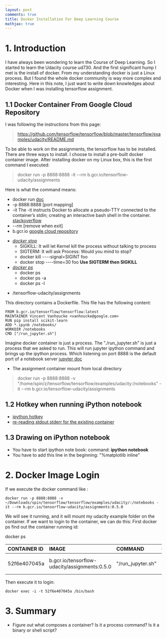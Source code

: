 ```yaml
---
layout: post
comments: true
title: Docker Installation For Deep Learning Course
mathjax: true
---
```

# 1. Introduction
I have always been wondering to learn the Course of Deep Learning. So I started
to learn the Udacity course ud730. And the first significant hump I met is the
install of docker. From my understanding docker is just a Linux process. But I
found the whole docker community is way more complex and interesting. Here in
this note, I just want to write down knowledges about Docker when I was installing
tensorflow assignment.

## 1.1 Docker Container From Google Cloud Repository
I was following the instructions from this page:

> https://github.com/tensorflow/tensorflow/blob/master/tensorflow/examples/udacity/README.md

To be able to work on the assignments, the tensorflow has to be installed. There
are three ways to install. I choose to install a pre-built docker container image.
After installing docker on my Linux box, this is the first command I executed:

> docker run -p 8888:8888 -it --rm b.gcr.io/tensorflow-udacity/assignments

Here is what the command means:

+ docker run [doc](https://docs.docker.com/engine/reference/commandline/run/)
+ -p 8888:8888 [port mapping]
+ -it The -it instructs Docker to allocate a pseudo-TTY connected to the container’s stdin; creating an interactive bash shell in the container. [stackoverflow](http://stackoverflow.com/questions/30137135/confused-about-docker-t-option-to-allocate-a-pseudo-tty)
+ --rm [remove when exit]
+ b.gcr.io [google cloud repository](https://cloud.google.com/container-registry/docs/)
- [*docker stop*](https://www.ctl.io/developers/blog/post/gracefully-stopping-docker-containers/)
   * SIGKILL: It will let Kernel kill the process without talking to process
   * SIGTERM: It will ask Process: Would you mind to stop?
   * docker kill ----signal=SIGINT foo
   * docker stop ----time=30 foo **Use SIGTERM then SIGKILL**
- [*docker ps*](http://www.liquidweb.com/kb/how-to-list-and-attach-to-docker-containers/)
   * docker ps
   * docker ps -a
   * docker ps -l
+ /tensorflow-udacity/assignments

This directory contains a Dockerfile. This file has the following content:


```
FROM b.gcr.io/tensorflow/tensorflow:latest
MAINTAINER Vincent Vanhoucke <vanhoucke@google.com>
RUN pip install scikit-learn
ADD *.ipynb /notebooks/
WORKDIR /notebooks
CMD ["/run_jupyter.sh"]
```

Imagine docker container is just a process. The "./run_jupyter.sh" is just a process that we asked to run. This will run jupyter ipython command and brings up the ipython process. Which listening on port 8888 is the default port of a notebook server [jupyter doc](http://jupyter-notebook.readthedocs.org/en/latest/public_server.html)

+ The assignment container mount from local directory
> docker run -p 8888:8888 -v "/home/spin/z/tensorflow/tensorflow/examples/udacity:/notebooks" -it --rm b.gcr.io/tensorflow-udacity/assignments

## 1.2 Hotkey when running iPython notebook

+ [ipython hotkey](https://www.webucator.com/blog/wp-content/uploads/2015/07/IPython-Notebook-Shortcuts.pdf)
+ [re-reading stdout,stderr for the existing container](https://docs.docker.com/engine/reference/commandline/logs/)

## 1.3 Drawing on iPython notebook

+ You have to start ipython note book: command: **ipython notebook**
+ You have to add this line in the beginning: "%matplotlib inline"

# 2. Docker Image Login
If we execute the docker command like :

```
docker run -p 8888:8888 -v ~/Downloads/spin/tensorflow/tensorflow/examples/udacity/:/notebooks -it --rm b.gcr.io/tensorflow-udacity/assignments:0.5.0
```

We will see it running, and it will mount my udacity example folder on the container.
If we want to login to the container, we can do this:
First docker ps find out the container running id:

docker ps

| CONTAINER ID      | IMAGE                                          | COMMAND             | CREATED            | STATUS             | PORTS                            | NAMES      |
|:----------------- |:---------------------------------------------- |:------------------- |:------------------:|:------------------ |:--------------------------------:|:---------- |
| 52f6e407045a      | b.gcr.io/tensorflow-udacity/assignments:0.5.0  | "/run_jupyter.sh"   | 9 minutes ago      | Up 8 minutes       | 6006/tcp, 0.0.0.0:8888->8888/tcp | sad_morse  |

Then execute it to login:

```
docker exec -i -t 52f6e407045a /bin/bash
```

# 3. Summary

+ Figure out what composes a container? Is it a process command? Is it a binary or shell script?
